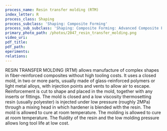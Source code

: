 ```yaml
---
process_name: Resin transfer molding (RTM)
index_letter: R
process_class: Shaping
process_subclass: 'Shaping: Composite Forming'
process_sub_subclass: 'Shaping: Composite Forming: Advanced Composite Forming'
primary_photo_path: /photos/2047_resin_transfer_molding.png
video_uri:
pdf_title:
pdf_path:
eperiments:
relations:
---
```


RESIN TRANSFER MOLDING (RTM) allows manufacture of complex shapes in fiber-reinforced composites without high tooling costs. It uses a closed mold, in two or more parts, usually made of glass-reinforced polymers or light metal alloys, with injection points and vents to allow air to escape. Reinforcement is cut to shape and placed in the mold, together with any inserts or fittings. The mold is closed and a low viscosity thermosetting resin (usually polyester) is injected under low pressure (roughly 2MPa) through a mixing head in which hardener is blended with the resin. The mold is allowed to cure at room temperature. The molding is allowed to cure at room temperature. The fluidity of the resin and the low molding pressure allows long tool life at low cost.

